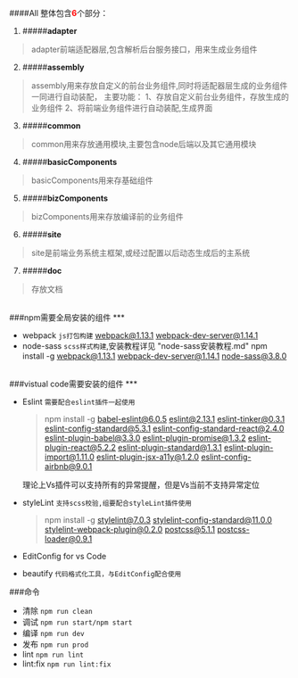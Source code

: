 ####All
整体包含<b style='color:red'>6</b>个部分：
1. #####**adapter**
>adapter前端适配器层,包含解析后台服务接口，用来生成业务组件

2. #####**assembly**
>assembly用来存放自定义的前台业务组件,同时将适配器层生成的业务组件一同进行自动装配，
    主要功能：
        1、存放自定义前台业务组件，存放生成的业务组件
        2、将前端业务组件进行自动装配,生成界面

3. #####**common**
>common用来存放通用模块,主要包含node后端以及其它通用模块

4. #####**basicComponents**
>basicComponents用来存基础组件

5. #####**bizComponents**
>bizComponents用来存放编译前的业务组件

6. #####**site**
>site是前端业务系统主框架,或经过配置以后动态生成后的主系统

7. #####**doc**
>存放文档



<br/>
###npm需要全局安装的组件
***

*  webpack  ``js打包构建`` webpack@1.13.1 webpack-dev-server@1.14.1
*  node-sass   ``scss样式构建``,安装教程详见 "node-sass安装教程.md"
npm install -g webpack@1.13.1 webpack-dev-server@1.14.1 node-sass@3.8.0

<br/>
###vistual code需要安装的组件
***

*  Eslint   ``需要配合eslint插件一起使用``
   >npm install -g babel-eslint@6.0.5 eslint@2.13.1 eslint-tinker@0.3.1 eslint-config-standard@5.3.1 eslint-config-standard-react@2.4.0 eslint-plugin-babel@3.3.0 eslint-plugin-promise@1.3.2 eslint-plugin-react@5.2.2 eslint-plugin-standard@1.3.1 eslint-plugin-import@1.11.0 eslint-plugin-jsx-a11y@1.2.0 eslint-config-airbnb@9.0.1

   理论上Vs插件可以支持所有的异常提醒，但是Vs当前不支持异常定位
*  styleLint  ``支持scss校验,组要配合styleLint插件使用``
   >npm install -g stylelint@7.0.3 stylelint-config-standard@11.0.0 stylelint-webpack-plugin@0.2.0 postcss@5.1.1 postcss-loader@0.9.1

*  EditConfig for vs Code
*  beautify ``代码格式化工具，与EditConfig配合使用``


###命令
*  清除 ``npm run clean``
*  调试 ``npm run start/npm start``
*  编译 ``npm run dev``
*  发布 ``npm run prod``
*  lint ``npm run lint``
*  lint:fix `npm run lint:fix`
